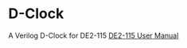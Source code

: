 D-Clock
=======
A Verilog D-Clock for DE2-115
[DE2-115 User Manual](ftp://ftp.altera.com/up/pub/Altera_Material/12.1/Boards/DE2-115/DE2_115_User_Manual.pdf)
